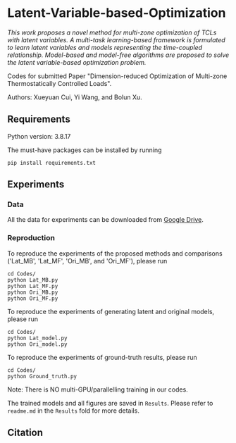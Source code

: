 # Latent-Variable-based-Optimization

_This work proposes a novel method for multi-zone optimization of TCLs with latent variables. A multi-task learning-based framework is formulated to learn latent variables and models representing the time-coupled relationship. Model-based and model-free algorithms are proposed to solve the latent variable-based optimization problem._

Codes for submitted Paper "Dimension-reduced Optimization of Multi-zone Thermostatically Controlled Loads".

Authors: Xueyuan Cui, Yi Wang, and Bolun Xu.

## Requirements
Python version: 3.8.17

The must-have packages can be installed by running
```
pip install requirements.txt
```

## Experiments
### Data
All the data for experiments can be downloaded from [Google Drive](https://drive.google.com/drive/folders/1U4RE0EGJgCrL_LJvFmMf_LiXID7o4P38?usp=sharing).

### Reproduction
To reproduce the experiments of the proposed methods and comparisons ('Lat_MB', 'Lat_MF', 'Ori_MB', and 'Ori_MF'), please run
```
cd Codes/
python Lat_MB.py
python Lat_MF.py
python Ori_MB.py
python Ori_MF.py
```
To reproduce the experiments of generating latent and original models, please run
```
cd Codes/
python Lat_model.py
python Ori_model.py
```
To reproduce the experiments of ground-truth results, please run
```
cd Codes/
python Ground_truth.py
```
Note: There is NO multi-GPU/parallelling training in our codes. 

The trained models and all figures are saved in ```Results```. Please refer to ```readme.md``` in the ```Results``` fold for more details.

## Citation
```
```
